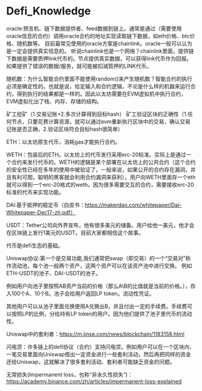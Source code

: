 # Defi_Knowledge

oracle:预言机、链下数据提供者、feed数据到链上。通常是通过（需要使用oracle信息的合约）调用oracle合约的地址实现读取链下数据，如eth价格、btc价格、随机数等。
目前最常见使用的oracle方案是chainlink。oracle一般可以认为是一定会提供真实信息的。
听说chainlink也是一个网络？chainlink里面，提供链下数据是需要质押link代币的。节点提供真实数据，可以获得link代币作为回报。如果提供了错误的数据/服务，就可能被扣減質押的LINK代币。

随机数：为什么智能合约里面不能使用random()来产生随机数？智能合约的执行必须是确定性的。也就是说，给定输入和合约逻辑，不论是什么样的机器来运行合约，得到执行的结果都是一样的。因此以太坊需要在EVM虚拟机中执行合约，EVM虚拟化出了栈、内存、存储的结构。

矿工挖矿（1.交易记账+2.多次计算得到目标hash）
矿工验证区块的正确性（1.任何节点，只要花费计算资源，就可以通过evm重新执行区块中的交易，确认交易记账是否正确，2.验证区块符合目标hash很简单）

ETH：以太坊原生代币，消耗gas才能执行合约。

WETH：包装后的ETH。以太坊上的代币发行采用erc-20标准。实际上是通过一个合约来发行代币的。WETH的逻辑是某个部署在以太坊上的公共合约（这个合约的安全性已经在多年的使用中被验证了。一般来说，如果公开的合约存在漏洞，并且有利可图，聪明的黑客就会利用合约漏洞来获利）。用户向WETH里面存一个eth就可以得到一个erc-20格式的weth。因为很多需要交互的合约，需要接收erc-20标准的代币来实现功能。

DAI:基于抵押的稳定币（白皮书：https://makerdao.com/whitepaper/Dai-Whitepaper-Dec17-zh.pdf）

USDT：Tether公司向外界宣布，他有很多美元的储备。用户给他一美元，他才会在区块链上发行1美元的USDT。目前大家都相信这个故事。

代币是defi生态的基础。

Uniswap协议:第一个是交易功能,我们通常把swap（即交易）的一个“交易对”称作流动池，每个池一般两个资产，这两个资产可以在该资产池中进行交换。
例如ETH-USDT的池子、DAI-USDT的池子。

例如用户向池子里按照AB资产当前的价格（那么A\B的比值就是当前的价格。），存入100个A、10个B。池子会给用户返回LP token。流动性凭证。

其他用户可以从池子里面兑换使用A兑换出B，并且付出一定的手续费。手续费可以按照LP的比例，分给持有LP token的用户。因为他们提供了池子里代币的流动性。

Uniswap中的套利者：https://m.jinse.com/news/blockchain/1183158.html

闪电贷：许多链上的defi协议（合约）支持闪电贷。例如用户可以在一个区块内、一笔交易里面向Uniswap借出一定资金进行一些套利活动，然后再把同样的资金还给Uniswap，这就解决了很多套利活动、套利者可能缺乏资金的问题。

无常损失(Impermanent loss，也称“非永久性损失”)：https://academy.binance.com/zh/articles/impermanent-loss-explained

